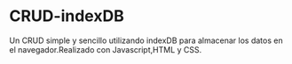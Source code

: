 # CRUD-indexDB
Un CRUD simple y sencillo utilizando indexDB para almacenar los datos en el navegador.Realizado con Javascript,HTML y CSS.
